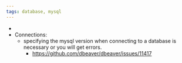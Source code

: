 ```yaml
---
tags: database, mysql
---
```


-
- Connections:
	- specifying the mysql version when connecting to a database is necessary or you will get errors.
		- https://github.com/dbeaver/dbeaver/issues/11417
